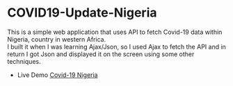 # COVID19-Update-Nigeria

This is a simple web application that uses API to fetch Covid-19 data within Nigeria, country in western Africa.  
I built it when I was learning Ajax/Json, so I used Ajax to fetch the API and in return I got Json and displayed it on the screen using some other techniques.
- Live Demo [Covid-19 Nigeria](https://covid19nigeria.tk)
